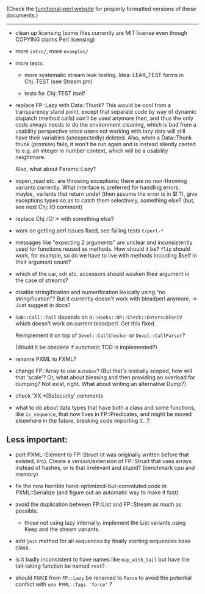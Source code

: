 (Check the [functional-perl website](http://functional-perl.org/) for
properly formatted versions of these documents.)

---

- clean up licensing (some files currently are MIT license even though
  COPYING claims Perl licensing)

- more `intro/`, more `examples/`

- more tests:

  - more systematic stream leak testing.
    Idea: LEAK_TEST forms in Chj::TEST (see Stream.pm)

  - tests for Chj::TEST itself

- replace FP::Lazy with Data::Thunk? This would be cool from a
  transparency stand point, except that separate code by way of
  dynamic dispatch (method calls) *can't* be used anymore then, and
  thus the only code always needs to do the environment cleaning,
  which is bad from a usability perspective since users not working
  with lazy data will still have their variables (unexpectedly)
  deleted. Also, when a Data::Thunk thunk (promise) fails, it won't be
  run again and is instead silently casted to e.g. an integer in
  number context, which will be a usability neightmare.

  Also, what about Params::Lazy?

- xopen_read etc. are throwing exceptions; there are no non-throwing
  variants currently. What interface is preferred for handling errors:
  maybe_ variants that return undef (then assume the error is in $! ?),
  give exceptions types so as to catch them selectively, something
  else? (but, see next Chj::IO comment)

- replace Chj::IO::* with something else?

- work on getting perl issues fixed, see failing tests `t/perl-*`

- messages like "expecting 2 arguments" are unclear and inconsistently
  used for functions reused as methods. How should it be? `flip`
  should work, for example, so do we have to live with methods
  including $self in their argument count?

- which of the car, cdr etc. accessors should weaken their argument in
  the case of streams?

- disable stringification and numerification lexically using "no
  stringification"? But it currently doesn't work with bleadperl
  anymore. -> Just suggest in docs?

- `Sub::Call::Tail` depends on `B::Hooks::OP::Check::EntersubForCV`
  which doesn't work on current bleadperl. Get this fixed.

  Reimplement it on top of `Devel::CallChecker` or
  `Devel::CallParser`?

  (Would it be obsolete if automatic TCO is implemented?)

- rename PXML to FXML?

- change FP::Array to use `autobox`? (But that's lexically scoped, how
  will that 'scale'? Or, what about blessing and then providing an
  overload for dumping? Not exist, right. What about writing an
  alternative Dump?)

- check 'XX.*[Ss]ecurity' comments

- what to do about data types that have both a class and some
  functions, like `is_sequence`, that now lives in FP::Predicates, and
  might be moved elsewhere in the future, breaking code importing
  it...?


## Less important:

- port PXML::Element to FP::Struct (it was originally written before that existed, iirc).
  Create a version/extension of FP::Struct that uses arrays instead of hashes,
  or is that irrelevant and stupid? (benchmark cpu and memory)

- fix the now horrible hand-optimized-but-convoluted code in
  PXML::Serialize (and figure out an automatic way to make it fast)

- avoid the duplication between FP::List and FP::Stream as much as possible.

  - those not using lazy internally: implement the List variants using
    Keep and the stream variants.

- add `join` method for all sequences by finally starting sequences
  base class.

- is it badly inconsistent to have names like `map_with_tail` but have
  the tail-taking function be named `rest`?

- should `FORCE` from `FP::Lazy` be renamed to `Force` to avoid the
  potential conflict with `use PXML::Tags 'force'` ?

